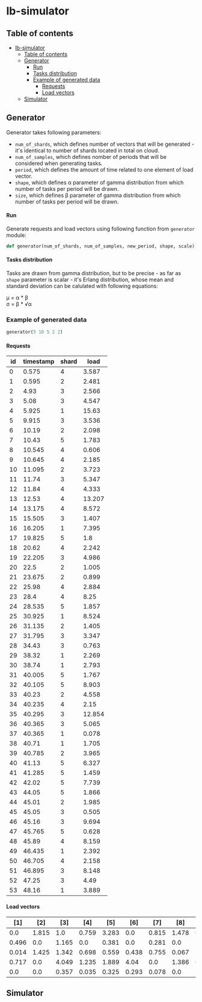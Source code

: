 # lb-simulator

## Table of contents

- [lb-simulator](#lb-simulator)
  * [Table of contents](#table-of-contents)
  * [Generator](#generator)
      - [Run](#run)
      - [Tasks distribution](#tasks-distribution)
    + [Example of generated data](#example-of-generated-data)
      - [Requests](#requests)
      - [Load vectors](#load-vectors)
  * [Simulator](#simulator)
 
## Generator

Generator takes following parameters:
- `num_of_shards`, which defines number of vectors that will be generated - it's identical to number of shards located in total on cloud.
- `num_of_samples`, which defines nomber of periods that will be considered when generating tasks.
- `period`, which defines the amount of time related to one element of load vector.
- `shape`, which defines &alpha; parameter of gamma distribution from which number of tasks per period will be drawn.
- `size`, which defines &beta; parameter of gamma distribution from which number of tasks per period will be drawn.
 
#### Run

Generate requests and load vectors using following function from `generator` module:
```python
def generator(num_of_shards, num_of_samples, new_period, shape, scale)
```
#### Tasks distribution

Tasks are drawn from gamma distribution, but to be precise - as far as `shape` parameter is scalar -  it's Erlang distribution, whose mean and standard deviation can be calulated with following equations:

 &mu; = &alpha; * &beta; </br>
 &sigma; =  &beta; * √&alpha;
 
### Example of generated data

```python
generator(5 10 5 2 2)
```


#### Requests

|id|timestamp|shard|load |
|------|---------|-----|-----|
|0     |0.575    |4    |3.587|
|1     |0.595    |2    |2.481|
|2     |4.93     |3    |2.566|
|3     |5.08     |3    |4.547|
|4     |5.925    |1    |15.63|
|5     |9.915    |3    |3.536|
|6     |10.19    |2    |2.098|
|7     |10.43    |5    |1.783|
|8     |10.545   |4    |0.606|
|9     |10.645   |4    |2.185|
|10    |11.095   |2    |3.723|
|11    |11.74    |3    |5.347|
|12    |11.84    |4    |4.333|
|13    |12.53    |4    |13.207|
|14    |13.175   |4    |8.572|
|15    |15.505   |3    |1.407|
|16    |16.205   |1    |7.395|
|17    |19.825   |5    |1.8  |
|18    |20.62    |4    |2.242|
|19    |22.205   |3    |4.986|
|20    |22.5     |2    |1.005|
|21    |23.675   |2    |0.899|
|22    |25.98    |4    |2.884|
|23    |28.4     |4    |8.25 |
|24    |28.535   |5    |1.857|
|25    |30.925   |1    |8.524|
|26    |31.135   |2    |1.405|
|27    |31.795   |3    |3.347|
|28    |34.43    |3    |0.763|
|29    |38.32    |1    |2.269|
|30    |38.74    |1    |2.793|
|31    |40.005   |5    |1.767|
|32    |40.105   |5    |8.903|
|33    |40.23    |2    |4.558|
|34    |40.235   |4    |2.15 |
|35    |40.295   |3    |12.854|
|36    |40.365   |3    |5.065|
|37    |40.365   |1    |0.078|
|38    |40.71    |1    |1.705|
|39    |40.785   |2    |3.965|
|40    |41.13    |5    |6.327|
|41    |41.285   |5    |1.459|
|42    |42.02    |5    |7.739|
|43    |44.05    |5    |1.866|
|44    |45.01    |2    |1.985|
|45    |45.05    |3    |0.505|
|46    |45.16    |3    |9.694|
|47    |45.765   |5    |0.628|
|48    |45.89    |4    |8.159|
|49    |46.435   |1    |2.392|
|50    |46.705   |4    |2.158|
|51    |46.895   |3    |8.148|
|52    |47.25    |3    |4.49 |
|53    |48.16    |1    |3.889|



#### Load vectors

| [1] | [2] | [3] | [4] | [5] | [6] | [7] | [8] | [9] | [10] | [11] | [12] 
|-----|-----|-----|-----|-----|-----|-----|-----|-----|-----|-----|---|
|0.0  |1.815|1.0  |0.759|3.283|0.0  |0.815|1.478|0.782|0.846|0.41 |0.0  |
|0.496|0.0  |1.165|0.0  |0.381|0.0  |0.281|0.0  |1.705|0.397|0.0  |0.0  |
|0.014|1.425|1.342|0.698|0.559|0.438|0.755|0.067|2.868|3.326|3.502|1.305|
|0.717|0.0  |4.049|1.235|1.889|4.04 |0.0  |1.386|0.43 |1.254|0.81 |0.0  |
|0.0  |0.0  |0.357|0.035|0.325|0.293|0.078|0.0  |3.184|2.554|0.0  |0.0  |

## Simulator
